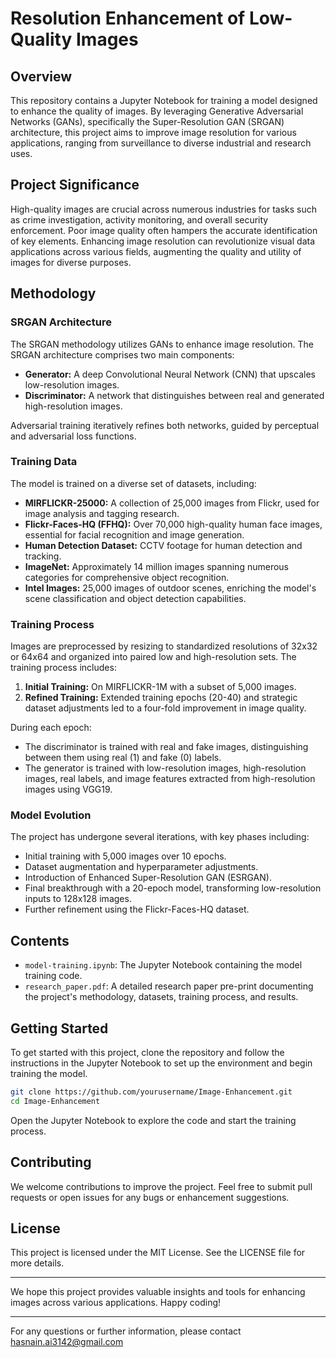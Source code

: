 # Resolution Enhancement of Low-Quality Images

## Overview

This repository contains a Jupyter Notebook for training a model designed to enhance the quality of images. By leveraging Generative Adversarial Networks (GANs), specifically the Super-Resolution GAN (SRGAN) architecture, this project aims to improve image resolution for various applications, ranging from surveillance to diverse industrial and research uses.

## Project Significance

High-quality images are crucial across numerous industries for tasks such as crime investigation, activity monitoring, and overall security enforcement. Poor image quality often hampers the accurate identification of key elements. Enhancing image resolution can revolutionize visual data applications across various fields, augmenting the quality and utility of images for diverse purposes.

## Methodology

### SRGAN Architecture

The SRGAN methodology utilizes GANs to enhance image resolution. The SRGAN architecture comprises two main components:
- **Generator:** A deep Convolutional Neural Network (CNN) that upscales low-resolution images.
- **Discriminator:** A network that distinguishes between real and generated high-resolution images.

Adversarial training iteratively refines both networks, guided by perceptual and adversarial loss functions.

### Training Data

The model is trained on a diverse set of datasets, including:
- **MIRFLICKR-25000:** A collection of 25,000 images from Flickr, used for image analysis and tagging research.
- **Flickr-Faces-HQ (FFHQ):** Over 70,000 high-quality human face images, essential for facial recognition and image generation.
- **Human Detection Dataset:** CCTV footage for human detection and tracking.
- **ImageNet:** Approximately 14 million images spanning numerous categories for comprehensive object recognition.
- **Intel Images:** 25,000 images of outdoor scenes, enriching the model's scene classification and object detection capabilities.

### Training Process

Images are preprocessed by resizing to standardized resolutions of 32x32 or 64x64 and organized into paired low and high-resolution sets. The training process includes:

1. **Initial Training:** On MIRFLICKR-1M with a subset of 5,000 images.
2. **Refined Training:** Extended training epochs (20-40) and strategic dataset adjustments led to a four-fold improvement in image quality.

During each epoch:
- The discriminator is trained with real and fake images, distinguishing between them using real (1) and fake (0) labels.
- The generator is trained with low-resolution images, high-resolution images, real labels, and image features extracted from high-resolution images using VGG19.

### Model Evolution

The project has undergone several iterations, with key phases including:
- Initial training with 5,000 images over 10 epochs.
- Dataset augmentation and hyperparameter adjustments.
- Introduction of Enhanced Super-Resolution GAN (ESRGAN).
- Final breakthrough with a 20-epoch model, transforming low-resolution inputs to 128x128 images.
- Further refinement using the Flickr-Faces-HQ dataset.

## Contents

- `model-training.ipynb`: The Jupyter Notebook containing the model training code.
- `research_paper.pdf`: A detailed research paper pre-print documenting the project's methodology, datasets, training process, and results.

## Getting Started

To get started with this project, clone the repository and follow the instructions in the Jupyter Notebook to set up the environment and begin training the model.

```bash
git clone https://github.com/yourusername/Image-Enhancement.git
cd Image-Enhancement
```

Open the Jupyter Notebook to explore the code and start the training process.

## Contributing

We welcome contributions to improve the project. Feel free to submit pull requests or open issues for any bugs or enhancement suggestions.

## License

This project is licensed under the MIT License. See the LICENSE file for more details.

---

We hope this project provides valuable insights and tools for enhancing images across various applications. Happy coding!

---

For any questions or further information, please contact hasnain.ai3142@gmail.com
